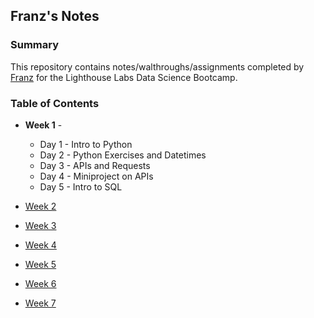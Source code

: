 ## Franz's Notes

### Summary 

This repository contains notes/walthroughs/assignments completed by [Franz](https://github.com/7vfranz) for the Lighthouse Labs Data Science Bootcamp.

### Table of Contents

* **Week 1** - 
    * Day 1 - Intro to Python
    * Day 2 - Python Exercises and Datetimes 
    * Day 3 - APIs and Requests
    * Day 4 - Miniproject on APIs
    * Day 5 - Intro to SQL

* [Week 2]()
* [Week 3]()
* [Week 4]()
* [Week 5]()
* [Week 6]()
* [Week 7]()
